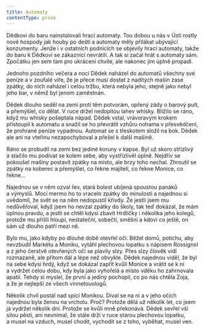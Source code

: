 ```yaml
---
title: Automaty
contentType: prose
---
```


  

Dědkovi do baru nainstalovali hrací automaty. Tou dobou u nás v Ústí rostly nové hospody jak houby po dešti a automaty měly přilákat ubývající konzumenty. Jenže i v ostatních podnicích se objevily hrací automaty, takže do baru k Dědkovi se zákazníci nevrátili. A tak si začal hrát s automaty sám. Zpočátku jen sem tam pro ukrácení chvíle, ale nakonec jim úplně propadl.

Jednoho pozdního večera a noci Dědek naházel do automatů všechny své peníze a v zoufalé víře, že je přece musí dostat z naditých mašin zase zpátky, do nich naházel i celou tržbu, která nebyla jeho, stejně jako nebyl jeho bar, v němž byl jenom zaměstnán.

Dědek dlouho seděl na zemi proti těm potvorám, opřený zády o barový pult, a přemýšlel, co dělat. V ruce držel nedopitou lahev whisky. Blížilo se ráno, když mu whisky pošeptala nápad. Dědek vstal, vrávoravým krokem přistoupil k automatu a snažil se ho převrátit vzhůru nohama v přesvědčení, že prohrané peníze vypadnou. Automat se s třeskotem složil na bok. Dědek ale ani na vteřinu nezapochyboval a přešel k další mašině.

Ráno se probudil na zemi bez jediné koruny v kapse. Byl už skoro střízlivý a stačilo mu podívat se kolem sebe, aby vystřízlivěl úplně. Nejdřív se pokoušel mašiny postavit zpátky na místo, ale brzy toho nechal. Zhroutil se zpátky na koberec a přemýšlel, co řekne majiteli, co řekne Monice, co řekne…

Najednou se v něm ozval řev, stará bolest ubíjená spoustou pa­náků a výmyslů. Mocí mermo ho to vracelo zpátky do minulosti a najednou si uvědomil, že svět se na něm nedopustil křivdy. Že jestli jsem mu nedůvěřoval, když jsem ho nevzal zpátky do školy, tak teď dokázal, že mám úplnou pravdu, a jestli se chtěl kdysi zbavit Hrdličky i několika jeho kolegů, protože mu přišli hloupí, nestateční, sobečtí, směšní a kdoví co ještě, on sám už dlouho patří mezi ně.

Bylo mu, jako kdyby po dlouhé době otevřel oči. Běžel domů, potichu, aby nevzbudil Markétu a Moniku, vytáhl plechovou lopatku s nápisem Rossignol a z jeho čerstvě otevřených očí se plavily slzy. Přes slzy člověk vidí rozmazaně, ale přitom dál a lépe než obvykle. Dědek najednou viděl, že byl na sebe kdysi hrdý, když se dokázal zapřít kvůli Monice a vrátit se k ní a vydržet celou dobu, kdy byla jako vyhořelá a místo vděku ho zahrnovala apatií. Tehdy si myslel, že první a jediný pochopil, co po nás chtěla Zoja, a že je nejlepší ze všech vinnetouologů.

Několik chvil postál nad spící Monikou. Díval se na ni a v jeho očích najednou byla ženou na vrcholu. Proč? Protože dělá už několik let, co jsem já vydržel několik dní. Protože se kvůli mně překonává. Dědek sevřel vší silou pěsti, ani nevnímal, že stále drží v ruce starou plechovou lopatku, a musel na vzduch, musel chodit, vychodit se z toho, vyběhat, musel ven.
